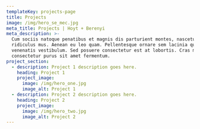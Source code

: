 ```yaml
---
templateKey: projects-page
title: Projects
image: /img/hero_se_mec.jpg
meta_title: Projects | Hoyt + Berenyi
meta_description: >-
  Cum sociis natoque penatibus et magnis dis parturient montes, nascetur
  ridiculus mus. Aenean eu leo quam. Pellentesque ornare sem lacinia quam
  venenatis vestibulum. Sed posuere consectetur est at lobortis. Cras mattis
  consectetur purus sit amet fermentum.
project_section:
  - description: Project 1 description goes here.
    heading: Project 1
    project_image:
      image: /img/hero_one.jpg
      image_alt: Project 1
  - description: Project 2 description goes here.
    heading: Project 2
    project_image:
      image: /img/hero_two.jpg
      image_alt: Project 2
---
```


